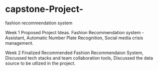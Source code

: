 # capstone-Project-
fashion recommendation system

Week 1 Proposed Project Ideas.
Fashion Recommendation system - Assistant,
Automatic Number Plate Recognition,
Social media crisis management.

Week 2
Finalized Recommended Fashion Recommendaion System,
Discussed tech stacks and team collaboration tools,
Discussed the data source to be utlized in the project.
